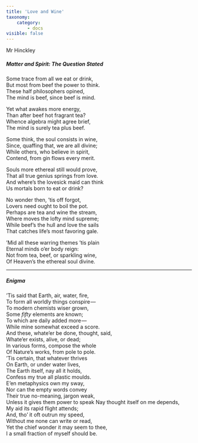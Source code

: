 ```yaml
---
title: 'Love and Wine'
taxonomy:
    category:
        - docs
visible: false
---
```


<div class="author">Mr Hinckley</div>

##### Matter and Spirit: The Question Stated

Some trace from all we eat or drink,  
But most from beef the power to think.  
These half philosophers opined,  
The mind is beef, since beef is mind.  

Yet what awakes more energy,  
Than after beef hot fragrant tea?  
Whence algebra might agree brief,  
The mind is surely tea plus beef.

Some think, the soul consists in wine,  
Since, quaffing that, we are all divine;  
While others, who believe in spirit,  
Contend, from gin flows every merit.  

Souls more ethereal still would prove,  
That all true genius springs from love.  
And where’s the lovesick maid can think  
Us mortals born to eat or drink?  

No wonder then, ’tis off forgot,  
Lovers need ought to boil the pot.  
Perhaps are tea and wine the stream,  
Where moves the lofty mind supreme;  
While beef’s the hull and love the sails  
That catches life’s most favoring gale.  

’Mid all these warring themes ’tis plain  
Eternal minds o’er body reign:  
Not from tea, beef, or sparkling wine,  
Of Heaven’s the ethereal soul divine.

---
##### Enigma

’Tis said that Earth, air, water, fire,  
To form all worldly things conspire —   
To modern chemists wiser grown,  
Some *fifty* elements are known;  
To which are daily added more —   
While mine somewhat exceed a score.  
And these, whate’er be done, thought, said,  
Whate’er exists, alive, or dead;  
In various forms, compose the whole  
Of Nature’s works, from pole to pole.  
’Tis certain, that whatever thrives  
On Earth, or under water lives,  
The Earth itself, nay all it holds,  
Confess my true all plastic moulds.  
E’en metaphysics own my sway,  
Nor can the empty words convey  
Their true no-meaning, jargon weak,  
Unless it gives them power to speak
Nay thought itself on me depends,  
My aid its rapid flight attends;  
And, tho’ it oft outrun my speed,  
Without me none can write or read,  
Yet the chief wonder it may seem to thee,  
I a small fraction of myself should be.